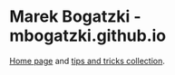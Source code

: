 # Marek Bogatzki - mbogatzki.github.io
[Home page](https://mbogatzki.github.io) and [tips and tricks collection](https://github.com/mbogatzki/mbogatzki.github.io/blob/master/tips_and_tricks.md).
